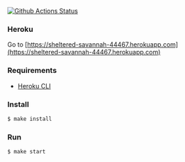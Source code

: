 [![Github Actions Status](https://github.com/morphizm/frontend-project-lvl4/workflows/CI/badge.svg)](https://github.com/morphizm/frontend-project-lvl4/actions)

### Heroku
Go to [https://sheltered-savannah-44467.herokuapp.com](https://sheltered-savannah-44467.herokuapp.com)

### Requirements

* [Heroku CLI](https://devcenter.heroku.com/articles/heroku-cli)

### Install

```sh
$ make install
```

### Run

```sh
$ make start
```
